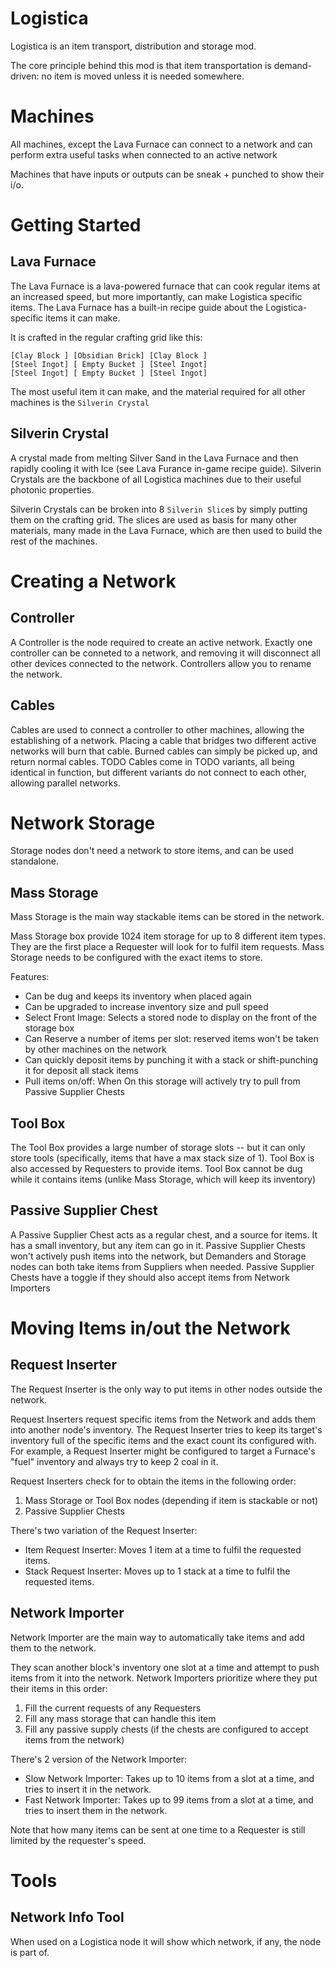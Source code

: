 # Logistica

Logistica is an item transport, distribution and storage mod.

The core principle behind this mod is that item transportation is demand-driven: no item is moved unless it is needed somewhere.

# Machines

All machines, except the Lava Furnace can connect to a network and can perform extra useful tasks when connected to an active network

Machines that have inputs or outputs can be sneak + punched to show their i/o.

# Getting Started

## Lava Furnace
The Lava Furnace is a lava-powered furnace that can cook regular items at an increased speed, but more importantly, can make Logistica specific items. The Lava Furnace has a built-in recipe guide about the Logistica-specific items it can make.

It is crafted in the regular crafting grid like this:
```
[Clay Block ] [Obsidian Brick] [Clay Block ]
[Steel Ingot] [ Empty Bucket ] [Steel Ingot]
[Steel Ingot] [ Empty Bucket ] [Steel Ingot]
```

The most useful item it can make, and the material required for all other machines is the `Silverin Crystal`

## Silverin Crystal

A crystal made from melting Silver Sand in the Lava Furnace and then rapidly cooling it with Ice (see Lava Furance in-game recipe guide). Silverin Crystals are the backbone of all Logistica machines due to their useful photonic properties.

Silverin Crystals can be broken into 8 `Silverin Slice`s by simply putting them on the crafting grid. The slices are used as basis for many other materials, many made in the Lava Furnace, which are then used to build the rest of the machines.

# Creating a Network

## Controller
A Controller is the node required to create an active network. Exactly one controller can be conneted to a network, and removing it will disconnect all other devices connected to the network. Controllers allow you to rename the network.

## Cables
Cables are used to connect a controller to other machines, allowing the establishing of a network. Placing a cable that bridges two different active networks will burn that cable. Burned cables can simply be picked up, and return normal cables. TODO Cables come in TODO variants, all being identical in function, but different variants do not connect to each other, allowing parallel networks.

# Network Storage

Storage nodes don't need a network to store items, and can be used standalone.

## Mass Storage
Mass Storage is the main way stackable items can be stored in the network.

Mass Storage box provide 1024 item storage for up to 8 different item types. They are the first place a Requester will look for to fulfil item requests. Mass Storage needs to be configured with the exact items to store.

Features:
- Can be dug and keeps its inventory when placed again
- Can be upgraded to increase inventory size and pull speed
- Select Front Image: Selects a stored node to display on the front of the storage box
- Can Reserve a number of items per slot: reserved items won't be taken by other machines on the network
- Can quickly deposit items by punching it with a stack or shift-punching it for deposit all stack items
- Pull items on/off: When On this storage will actively try to pull from Passive Supplier Chests

## Tool Box
The Tool Box provides a large number of storage slots -- but it can only store tools (specifically, items that have a max stack size of 1). Tool Box is also accessed by Requesters to provide items. Tool Box cannot be dug while it contains items (unlike Mass Storage, which will keep its inventory)

## Passive Supplier Chest
A Passive Supplier Chest acts as a regular chest, and a source for items. It has a small inventory, but any item can go in it. Passive Supplier Chests won't actively push items into the network, but Demanders and Storage nodes can both take items from Suppliers when needed. Passive Supplier Chests have a toggle if they should also accept items from Network Importers

# Moving Items in/out the Network

## Request Inserter
The Request Inserter is the only way to put items in other nodes outside the network.

Request Inserters request specific items from the Network and adds them into another node's inventory. The Request Inserter tries to keep its target's inventory full of the specific items and the exact count its configured with. For example, a Request Inserter might be configured to target a Furnace's "fuel" inventory and always try to keep 2 coal in it.

Request Inserters check for to obtain the items in the following order:
1. Mass Storage or Tool Box nodes (depending if item is stackable or not)
2. Passive Supplier Chests

There's two variation of the Request Inserter:
- Item Request Inserter: Moves 1 item at a time to fulfil the requested items.
- Stack Request Inserter: Moves up to 1 stack at a time to fulfil the requested items.

## Network Importer
Network Importer are the main way to automatically take items and add them to the network.

They scan another block's inventory one slot at a time and attempt to push items from it into the network.
Network Importers prioritize where they put their items in this order:
1. Fill the current requests of any Requesters
2. Fill any mass storage that can handle this item
3. Fill any passive supply chests (if the chests are configured to accept items from the network)

There's 2 version of the Network Importer:
- Slow Network Importer: Takes up to 10 items from a slot at a time, and tries to insert it in the network.
- Fast Network Importer: Takes up to 99 items from a slot at a time, and tries to insert them in the network.

Note that how many items can be sent at one time to a Requester is still limited by the requester's speed.

# Tools

## Network Info Tool
When used on a Logistica node it will show which network, if any, the node is part of.
